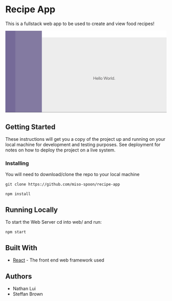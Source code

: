 # Recipe App

This is a fullstack web app to be used to create and view food recipes!

![alt text](https://raw.githubusercontent.com/miso-spoon/recipe-app/master/web/preview.png)

## Getting Started

These instructions will get you a copy of the project up and running on your local machine for development and testing purposes. See deployment for notes on how to deploy the project on a live system.

### Installing

You will need to download/clone the repo to your local machine

```
git clone https://github.com/miso-spoon/recipe-app
```

```
npm install
```

## Running Locally

To start the Web Server cd into web/ and run:

```
npm start
```

## Built With

- [React](https://reactjs.org/) - The front end web framework used

## Authors

- Nathan Lui
- Steffan Brown
